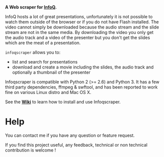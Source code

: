 
__A Web scraper for [InfoQ](http://infoq.com).__


InfoQ hosts a lot of great presentations, unfortunately it is not possible to watch them outside of the browser
or if you do not have Flash installed. The video cannot simply be downloaded because the audio stream and the
slide stream are not in the same media. By downloading the video you only get the audio track and a video of
the presenter but you don't get the slides which are the meat of a presentation.

`infoqscraper` allows you to:
* list and search for presentations
* download and create a movie including the slides, the audio track and optionally a thumbnail of the presenter

Infoqscraper is compatible with Python 2 (>= 2.6) and Python 3. It has a few third party dependencies, ffmpeg & swftool, and has been reported to work fine on various Linux distro and Mac OS X.

See the **[Wiki](https://github.com/cykl/infoqscraper/wiki)** to learn how to
install and use Infoqscraper.

# Help

You can contact me if you have any question or feature request.

If you find this project useful, any feedback, technical or non technical contribution is welcome !
